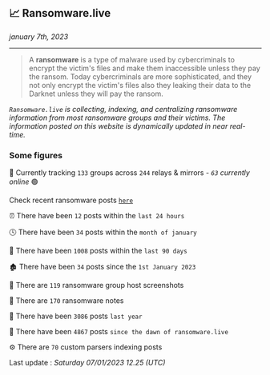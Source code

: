 ## 📈 Ransomware.live
_january 7th, 2023_

---

> A **ransomware** is a type of malware used by cybercriminals to encrypt the victim's files and make them inaccessible unless they pay the ransom. Today cybercriminals are more sophisticated, and they not only encrypt the victim's files also they leaking their data to the Darknet unless they will pay the ransom.


_`Ransomware.live` is collecting, indexing, and centralizing ransomware information from most ransomware groups and their victims. The information posted on this website is dynamically updated in near real-time._

### Some figures 

🔎 Currently tracking `133` groups across `244` relays & mirrors - _`63` currently online_ 🟢

Check recent ransomware posts [`here`](recentposts.md)


⏰ There have been `12` posts within the `last 24 hours`

🕓 There have been `34` posts within the `month of january`

📅 There have been `1008` posts within the `last 90 days`

🏚 There have been `34` posts since the `1st January 2023`

📸 There are `119` ransomware group host screenshots

📝 There are `170` ransomware notes

🚀 There have been `3086` posts `last year`

🐣 There have been `4867` posts `since the dawn of ransomware.live`

⚙️ There are `70` custom parsers indexing posts



Last update : _Saturday 07/01/2023 12.25 (UTC)_

